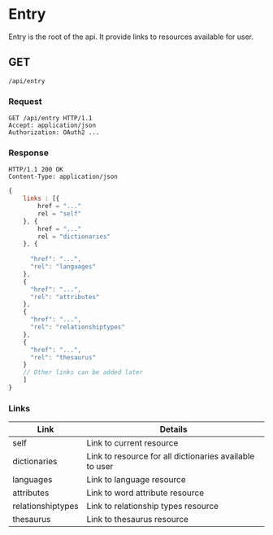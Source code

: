  # Entry

Entry is the root of the api. It provide links to resources available for user.

## GET

`/api/entry`


### Request
```
GET /api/entry HTTP/1.1
Accept: application/json
Authorization: OAuth2 ...
```

### Response
```
HTTP/1.1 200 OK
Content-Type: application/json
```

``` javascript
{
    links : [{
        href = "..."
        rel = "self"
    }, {
        href = "..."
        rel = "dictionaries"
    }, {
    
      "href": "...",
      "rel": "languages"
    },
    {
      "href": "...",
      "rel": "attributes"
    },
    {
      "href": "...",
      "rel": "relationshiptypes"
    },
    {
      "href": "...",
      "rel": "thesaurus"
    }
    // Other links can be added later
    ]
}
```


### Links
| Link | Details |
| ---- | ---- |
| self | Link to current resource |
| dictionaries | Link to resource for all dictionaries available to user |
| languages | Link to language resource |
| attributes | Link to word attribute resource |
| relationshiptypes | Link to relationship types resource |
| thesaurus | Link to thesaurus resource |
